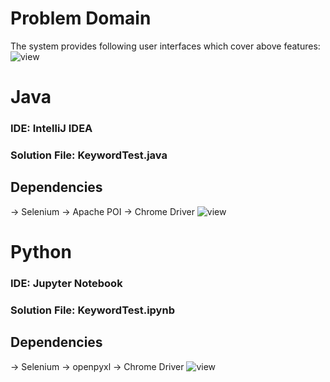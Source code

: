 # Problem Domain
The system provides following user interfaces which cover above features:
![view](images/1.png)

# Java
### IDE: IntelliJ IDEA
### Solution File: KeywordTest.java
## Dependencies
-> Selenium 
-> Apache POI
-> Chrome Driver
![view](images/1.png)

# Python
### IDE: Jupyter Notebook
### Solution File: KeywordTest.ipynb
## Dependencies
-> Selenium 
-> openpyxl
-> Chrome Driver
![view](images/1.png)
